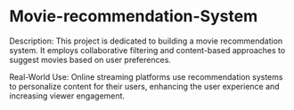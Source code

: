 # Movie-recommendation-System

Description:
This project is dedicated to building a movie recommendation system. It employs collaborative filtering and content-based approaches to suggest movies based on user preferences.

Real-World Use:
Online streaming platforms use recommendation systems to personalize content for their users, enhancing the user experience and increasing viewer engagement.
